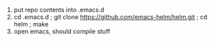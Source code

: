 1. put repo contents into .emacs.d
2. cd .emacs.d ; git clone https://github.com/emacs-helm/helm.git ; cd helm ; make
3. open emacs, should compile stuff
